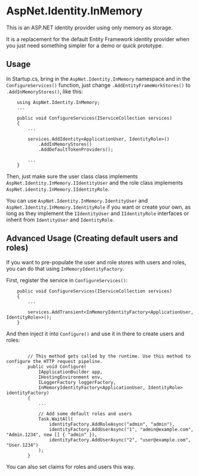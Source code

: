 # AspNet.Identity.InMemory
This is an ASP.NET identity provider using only memory as storage.

It is a replacement for the default Entity Framework identity provider when you just need something simpler for a demo or quick prototype.

## Usage

In Startup.cs, bring in the `AspNet.Identity.InMemory` namespace and in the `ConfigureServices()` function, just change `.AddEntityFrameWorkStores()` to `.AddInMemoryStores()`, like this:

```
    using AspNet.Identity.InMemory;
    ...

    public void ConfigureServices(IServiceCollection services)
    {
        ...

        services.AddIdentity<ApplicationUser, IdentityRole>()
            .AddInMemoryStores()
            .AddDefaultTokenProviders();

        ...
    }
```

Then, just make sure the user class class implements `AspNet.Identity.InMemory.IIdentityUser` and the role class implements `AspNet.identity.InMemory.IIdentityRole`.

You can use `AspNet.Identity.InMemory.IdentityUser` and `AspNet.Identity.InMemory.IdentityRole` if you want or create your own, as long as they implement the `IIdentityUser` and `IIdentityRole` interfaces or inherit from `IdentityUser` and `IdentityRole`.

## Advanced Usage (Creating default users and roles)

If you want to pre-populate the user and role stores with users and roles, you can do that using `InMemoryIdentityFactory`.

First, register the service in `ConfigureServices()`:

```
    public void ConfigureServices(IServiceCollection services)
    {
        ...

        services.AddTransient<InMemoryIdentityFactory<ApplicationUser, IdentityRole>>();
    }
```

And then inject it into `Configure()` and use it in there to create users and roles:

```

        // This method gets called by the runtime. Use this method to configure the HTTP request pipeline.
        public void Configure(
            IApplicationBuilder app, 
            IHostingEnvironment env, 
            ILoggerFactory loggerFactory, 
            InMemoryIdentityFactory<ApplicationUser, IdentityRole> identityFactory)
        {
            ...

            // Add some default roles and users
            Task.WaitAll(
                identityFactory.AddRoleAsync("admin", "admin"),
                identityFactory.AddUserAsync("1", "admin@example.com", "Admin.1234", new [] { "admin" }),
                identityFactory.AddUserAsync("2", "user@example.com", "User.1234")
            );
        }
```

You can also set claims for roles and users this way.

